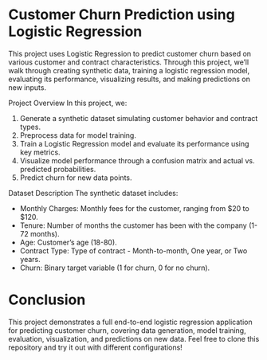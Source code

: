 # Customer Churn Prediction using Logistic Regression

This project uses Logistic Regression to predict customer churn based on various customer and contract characteristics. Through this project, we’ll walk through creating synthetic data, training a logistic regression model, evaluating its performance, visualizing results, and making predictions on new inputs.

Project Overview
In this project, we:
1. Generate a synthetic dataset simulating customer behavior and contract types.
2. Preprocess data for model training.
3. Train a Logistic Regression model and evaluate its performance using key metrics.
4. Visualize model performance through a confusion matrix and actual vs. predicted probabilities.
5. Predict churn for new data points.

Dataset Description
The synthetic dataset includes:
- Monthly Charges: Monthly fees for the customer, ranging from $20 to $120.
- Tenure: Number of months the customer has been with the company (1-72 months).
- Age: Customer’s age (18-80).
- Contract Type: Type of contract - Month-to-month, One year, or Two years.
- Churn: Binary target variable (1 for churn, 0 for no churn).

# Conclusion
This project demonstrates a full end-to-end logistic regression application for predicting customer churn, covering data generation, model training, evaluation, visualization, and predictions on new data. Feel free to clone this repository and try it out with different configurations!

